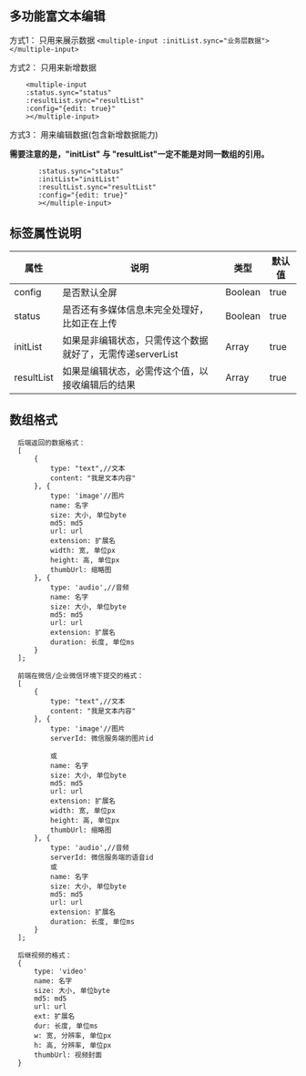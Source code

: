 ## 多功能富文本编辑

方式1： 只用来展示数据
``<multiple-input :initList.sync="业务层数据"></multiple-input>``
    
方式2： 只用来新增数据
```
    <multiple-input 
    :status.sync="status" 
    :resultList.sync="resultList"
    :config="{edit: true}"
    ></multiple-input>
```

方式3： 用来编辑数据(包含新增数据能力)

**需要注意的是，"initList" 与 "resultList"一定不能是对同一数组的引用。**

 ```   <multiple-input 
        :status.sync="status" 
        :initList="initList"
        :resultList.sync="resultList"
        :config="{edit: true}"
        ></multiple-input>
  ```


## 标签属性说明

| 属性 | 说明 | 类型 | 默认值 |
| --- | --- | --- | --- |
| config | 是否默认全屏 | Boolean | true   |
| status | 是否还有多媒体信息未完全处理好，比如正在上传 | Boolean |  true  |
| initList | 如果是非编辑状态，只需传这个数据就好了，无需传递serverList | Array | true |   
| resultList | 如果是编辑状态，必需传这个值，以接收编辑后的结果 | Array | true |   


##  数组格式
  ```
    后端返回的数据格式：
    [
        {
            type: "text",//文本
            content: "我是文本内容"
        }, {
            type: 'image'//图片
            name: 名字
            size: 大小, 单位byte
            md5: md5
            url: url
            extension: 扩展名
            width: 宽, 单位px
            height: 高, 单位px
            thumbUrl: 缩略图
        }, {
            type: 'audio',//音频
            name: 名字
            size: 大小, 单位byte
            md5: md5
            url: url
            extension: 扩展名
            duration: 长度, 单位ms
        }
    ]; 
    
    前端在微信/企业微信环境下提交的格式：
    [
        {
            type: "text",//文本
            content: "我是文本内容"
        }, {
            type: 'image'//图片
            serverId: 微信服务端的图片id

            或
            name: 名字
            size: 大小, 单位byte
            md5: md5
            url: url
            extension: 扩展名
            width: 宽, 单位px
            height: 高, 单位px
            thumbUrl: 缩略图
        }, {
            type: 'audio',//音频
            serverId: 微信服务端的语音id
            或
            name: 名字
            size: 大小, 单位byte
            md5: md5
            url: url
            extension: 扩展名
            duration: 长度, 单位ms
        }
    ];

    后继视频的格式：
    {
        type: 'video'
        name: 名字
        size: 大小, 单位byte
        md5: md5
        url: url
        ext: 扩展名
        dur: 长度, 单位ms
        w: 宽, 分辨率, 单位px
        h: 高, 分辨率, 单位px
        thumbUrl: 视频封面
    }
  ```